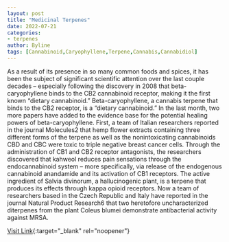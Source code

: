```yaml
---
layout: post
title: "Medicinal Terpenes"
date: 2022-07-21
categories:
- terpenes
author: Byline
tags: [Cannabinoid,Caryophyllene,Terpene,Cannabis,Cannabidiol]
---
```



As a result of its presence in so many common foods and spices, it has been the subject of significant scientific attention over the last couple decades – especially following the discovery in 2008 that beta-caryophyllene binds to the CB2 cannabinoid receptor, making it the first known “dietary cannabinoid.”  Beta-caryophyllene, a cannabis terpene that binds to the CB2 receptor, is a “dietary cannabinoid.”  In the last month, two more papers have added to the evidence base for the potential healing powers of beta-caryophyllene. First, a team of Italian researchers reported in the journal Molecules2 that hemp flower extracts containing three different forms of the terpene as well as the nonintoxicating cannabinoids CBD and CBC were toxic to triple negative breast cancer cells. Through the administration of CB1 and CB2 receptor antagonists, the researchers discovered that kahweol reduces pain sensations through the endocannabinoid system – more specifically, via release of the endogenous cannabinoid anandamide and its activation of CB1 receptors. The active ingredient of Salvia divinorum, a hallucinogenic plant, is a terpene that produces its effects through kappa opioid receptors. Now a team of researchers based in the Czech Republic and Italy have reported in the journal Natural Product Research6 that two heretofore uncharacterized diterpenes from the plant Coleus blumei demonstrate antibacterial activity against MRSA.

[Visit Link](https://www.projectcbd.org/science/medicinal-terpenes){:target="_blank" rel="noopener"}


